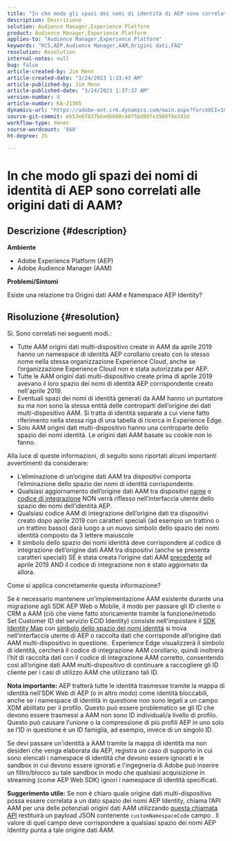 ```yaml
---
title: "In che modo gli spazi dei nomi di identità di AEP sono correlati alle origini dati di AAM?"
description: Descrizione
solution: Audience Manager,Experience Platform
product: Audience Manager,Experience Platform
applies-to: "Audience Manager,Experience Platform"
keywords: "KCS,AEP,Audience Manager,AAM,Origini dati,FAQ"
resolution: Resolution
internal-notes: null
bug: false
article-created-by: Jim Menn
article-created-date: "3/24/2023 1:33:43 AM"
article-published-by: Jim Menn
article-published-date: "3/24/2023 1:37:37 AM"
version-number: 8
article-number: KA-21305
dynamics-url: "https://adobe-ent.crm.dynamics.com/main.aspx?forceUCI=1&pagetype=entityrecord&etn=knowledgearticle&id=388544e6-e3c9-ed11-b597-6045bd0061cb"
source-git-commit: eb53e6fb37b6edbb08c48f5bd80fe1989f8e241d
workflow-type: tm+mt
source-wordcount: '660'
ht-degree: 3%

---
```


# In che modo gli spazi dei nomi di identità di AEP sono correlati alle origini dati di AAM?

## Descrizione {#description}


<b>Ambiente</b>

- Adobe Experience Platform (AEP)
- Adobe Audience Manager (AAM)


<b>Problemi/Sintomi</b>

Esiste una relazione tra Origini dati AAM e Namespace AEP Identity?


## Risoluzione {#resolution}


Sì.  Sono correlati nei seguenti modi.:

- Tutte AAM origini dati multi-dispositivo create in AAM da aprile 2019 hanno un namespace di identità AEP corollario creato con lo stesso nome nella stessa organizzazione Experience Cloud, anche se l’organizzazione Experience Cloud non è stata autorizzata per AEP.
- Tutte le AAM origini dati multi-dispositivo create prima di aprile 2019 avevano il loro spazio dei nomi di identità AEP corrispondente creato nell&#39;aprile 2019.
- Eventuali spazi dei nomi di identità generati da AAM hanno un puntatore su ma non sono la stessa entità delle controparti dell’origine dei dati multi-dispositivo AAM. Si tratta di identità separate a cui viene fatto riferimento nella stessa riga di una tabella di ricerca in Experience Edge.
- Solo AAM origini dati multi-dispositivo hanno una controparte dello spazio dei nomi identità. Le origini dati AAM basate su cookie non lo fanno.


Alla luce di queste informazioni, di seguito sono riportati alcuni importanti avvertimenti da considerare:

- L’eliminazione di un’origine dati AAM tra dispositivi comporta l’eliminazione dello spazio dei nomi di identità corrispondente.
- Qualsiasi aggiornamento dell’origine dati AAM tra dispositivi <u>name</u> o <u>codice di integrazione</u> NON verrà riflesso nell’interfaccia utente dello spazio dei nomi dell’identità AEP.
- Qualsiasi codice AAM di integrazione dell’origine dati tra dispositivi creato dopo aprile 2019 con caratteri speciali (ad esempio un trattino o un trattino basso) darà luogo a un nuovo simbolo dello spazio dei nomi identità composto da 3 lettere maiuscole
- Il simbolo dello spazio dei nomi identità deve corrispondere al codice di integrazione dell’origine dati AAM tra dispositivi (anche se presenta caratteri speciali) SE è stata creata l’origine dati AAM <u>precedente</u> ad aprile 2019 AND il codice di integrazione non è stato aggiornato da allora.


Come si applica concretamente questa informazione?

Se è necessario mantenere un&#39;implementazione AAM esistente durante una migrazione agli SDK AEP Web o Mobile, il modo per passare gli ID cliente o CRM a AAM (ciò che viene fatto storicamente tramite la funzione/metodo Set Customer ID del servizio ECID Identity) consiste nell&#39;impostare il [SDK Identity Map](https://experienceleague.adobe.com/docs/experience-platform/edge/identity/overview.html?lang=en) con <u>simbolo dello spazio dei nomi identità</u> si trova nell’interfaccia utente di AEP o raccolta dati che corrisponde all’origine dati AAM multi-dispositivo in questione.  Experience Edge visualizzerà il simbolo di identità, cercherà il codice di integrazione AAM corollario, quindi inoltrerà l’hit di raccolta dati con il codice di integrazione AAM corretto, consentendo così all’origine dati AAM multi-dispositivo di continuare a raccogliere gli ID cliente per i casi di utilizzo AAM che utilizzano tali ID.

<b>Nota importante:</b> AEP tratterà tutte le identità trasmesse tramite la mappa di identità nell’SDK Web di AEP (o in altro modo) come identità bloccabili, anche se i namespace di identità in questione non sono legati a un campo XDM abilitato per il profilo. Questo può essere problematico se gli ID che devono essere trasmessi a AAM non sono ID individuali/a livello di profilo. Questo può causare l’unione o la compressione di più profili AEP in uno solo se l’ID in questione è un ID famiglia, ad esempio, invece di un singolo ID.



Se devi passare un&#39;identità a AAM tramite la mappa di identità ma non desideri che venga elaborata da AEP, registra un caso di supporto in cui sono elencati i namespace di identità che devono essere ignorati e le sandbox in cui devono essere ignorati e l&#39;ingegneria di Adobe può inserire un filtro/blocco su tale sandbox in modo che qualsiasi acquisizione in streaming (come AEP Web SDK) ignori i namespace di identità specificati.



<b>Suggerimento utile:</b> Se non è chiaro quale origine dati multi-dispositivo possa essere correlata a un dato spazio dei nomi AEP Identity, chiama l’API AAM per una delle potenziali origini dati AAM utilizzando [questa chiamata API](https://bank.demdex.com/portal/api/v1/openapi.yaml) restituirà un payload JSON contenente `customNamespaceCode` campo . Il valore di quel campo deve corrispondere a qualsiasi spazio dei nomi AEP Identity punta a tale origine dati AAM.


